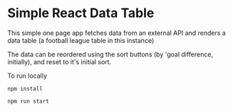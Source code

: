# Simple React Data Table

This simple one page app fetches data from an external API and renders a data table (a football league table in this instance)

The data can be reordered using the sort buttons (by 'goal difference, initially), and reset to it's initial sort.  

To run locally 

`npm install`

`npm run start`

